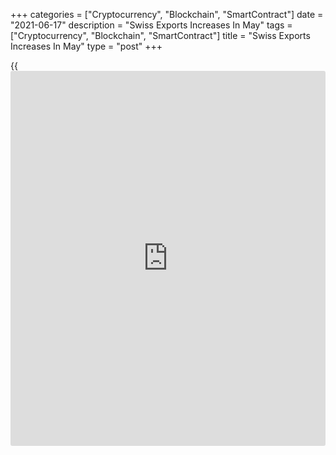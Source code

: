+++
categories = ["Cryptocurrency", "Blockchain", "SmartContract"]
date = "2021-06-17"
description = "Swiss Exports Increases In May"
tags = ["Cryptocurrency", "Blockchain", "SmartContract"]
title = "Swiss Exports Increases In May"
type = "post"
+++

{{<iframe id="large-banner" src="https://www.bounty.group/#slide=8.0" width="100%" height="600" scrolling="no" style="border: 0px solid rgb(216, 221, 230); border-radius: 3px;">}}

Switzerland's exports increased in May, data from the Federal Customs
Administration showed on Thursday.

Exports rose by a real 2.6 percent month-on-month in May, after a 0.3
percent fall in April.

Imports fell 1.1 percent monthly in May, after a 1.3 percent increase in
the previous month.

Exports of chemicals and pharmaceuticals, and precision instruments
increased in May, while imports of jewelry and energy decreased.

In nominal [terms](https://www.fintechee.com/terms/), exports grew 3.5 percent in May and imports declined
1.6 percent.

The trade surplus increased to CHF 4.264 billion in May from CHF 3.305
billion in April.

According to the Federation of the Swiss Watch Industry, watch exports
declined 11.9 percent year-on-year in May.

For comments and feedback [contact](https://www.playgroundfx.com/contact/): editorial@rtt[news](https://www.letsplayfx.com/blog/forex-news-website/).com

[Economic News][1]

 **What parts of the world are seeing the best (and worst) economic
performances lately? Click[here][2] to check out our [Econ Scorecard][2]
and find out! See up-to-the-moment [ranking](https://www.playgroundfx.com/blog/crypto-exchange-ranking/)s for the best and worst
performers in [GDP][3], [unemployment rate][4], [inflation][5] and much
more.**

   1. www.rtt[news](https://www.letsplayfx.com/blog/forex-news-website/).com/Content/EconomicNews.aspx
   2. www.rtt[news](https://www.letsplayfx.com/blog/forex-news-website/).com/economic-scorecard/world-rank/retail-sales/highest-performance.aspx
   3. www.rtt[news](https://www.letsplayfx.com/blog/forex-news-website/).com/economic-scorecard/world-rank/GDP/highest-performance.aspx
   4. www.rtt[news](https://www.letsplayfx.com/blog/forex-news-website/).com/economic-scorecard/world-rank/unemployment-rate/lowest-performance.aspx
   5. www.rtt[news](https://www.letsplayfx.com/blog/forex-news-website/).com/economic-scorecard/world-rank/CPI/highest-performance.aspx